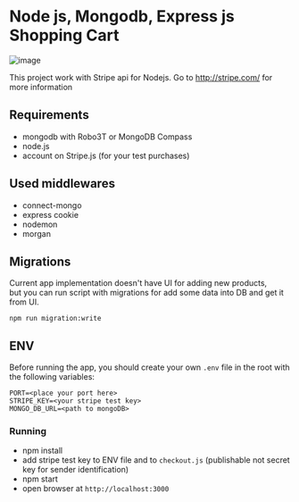 # Node js, Mongodb, Express js Shopping Cart 


![image](https://user-images.githubusercontent.com/28437795/32501409-1e2d253a-c402-11e7-8539-f84895d8e197.png)

This project work with Stripe api for Nodejs. Go to http://stripe.com/ for more information

## Requirements
- mongodb with Robo3T or MongoDB Compass
- node.js
- account on Stripe.js (for your test purchases)

## Used middlewares
- connect-mongo
- express cookie
- nodemon
- morgan

## Migrations
Current app implementation doesn't have UI for adding new products, <br/>
but you can run script with migrations for add some data into DB and get it from UI.

````npm
npm run migration:write
````

## ENV
 Before running the app, you should create your own `.env` file in the root with the following variables:
```dotenv
PORT=<place your port here>
STRIPE_KEY=<your stripe test key>
MONGO_DB_URL=<path to mongoDB>
```

 ### Running
  * npm install
  * add stripe test key to ENV file and to `checkout.js` (publishable not secret key for sender identification)
  * npm start
  * open browser at `http://localhost:3000`
